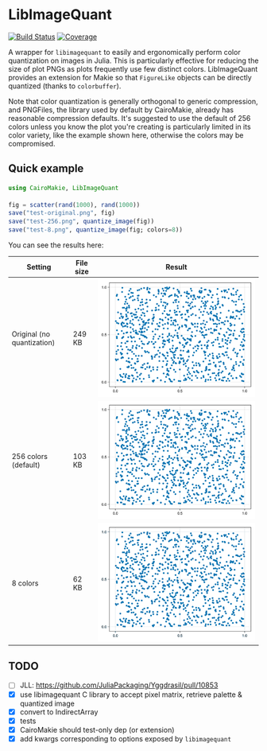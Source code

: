 # LibImageQuant

[![Build Status](https://github.com/ericphanson/LibImageQuant.jl/actions/workflows/CI.yml/badge.svg?branch=main)](https://github.com/ericphanson/LibImageQuant.jl/actions/workflows/CI.yml?query=branch%3Amain)
[![Coverage](https://codecov.io/gh/ericphanson/LibImageQuant.jl/branch/main/graph/badge.svg)](https://codecov.io/gh/ericphanson/LibImageQuant.jl)

A wrapper for `libimagequant` to easily and ergonomically perform color quantization on images in Julia.
This is particularly effective for reducing the size of plot PNGs as plots frequently use few distinct colors. LibImageQuant provides an extension for Makie so that `FigureLike` objects can be directly quantized (thanks to `colorbuffer`).

Note that color quantization is generally orthogonal to generic compression, and PNGFiles, the library used by default by CairoMakie, already has reasonable compression defaults. It's suggested to use the default of 256 colors unless you know the plot you're creating is particularly limited in its color variety, like the example shown here, otherwise the colors may be compromised.

## Quick example

```julia
using CairoMakie, LibImageQuant

fig = scatter(rand(1000), rand(1000))
save("test-original.png", fig)
save("test-256.png", quantize_image(fig))
save("test-8.png", quantize_image(fig; colors=8))
```

You can see the results here:

| Setting | File size | Result |
|---------|-----------|---------|
| Original (no quantization) | 249 KB | ![Original](test-original.png) |
| 256 colors (default) | 103 KB | ![256 colors](test-256.png) |
| 8 colors | 62 KB | ![8 colors](test-8.png) |

## TODO

- [ ] JLL: https://github.com/JuliaPackaging/Yggdrasil/pull/10853
- [x] use libimagequant C library to accept pixel matrix, retrieve palette & quantized image
- [x] convert to IndirectArray
- [x] tests
- [x] CairoMakie should test-only dep (or extension)
- [x] add kwargs corresponding to options exposed by `libimagequant`

